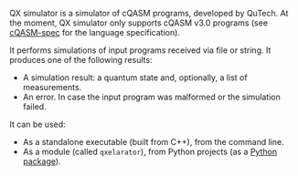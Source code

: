 QX simulator is a simulator of cQASM programs, developed by QuTech.
At the moment, QX simulator only supports cQASM v3.0 programs
(see [cQASM-spec](https://qutech-delft.github.io/cQASM-spec/latest/) for the language specification).

It performs simulations of input programs received via file or string.
It produces one of the following results:

- A simulation result: a quantum state and, optionally, a list of measurements.
- An error. In case the input program was malformed or the simulation failed.

It can be used:

- As a standalone executable (built from C++), from the command line.
- As a module (called `qxelarator`), from Python projects (as a [Python package](https://pypi.org/project/libqasm/)).
